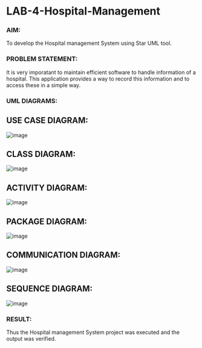 # LAB-4-Hospital-Management
### AIM:
To develop the Hospital management System using Star UML tool.
### PROBLEM STATEMENT:
It is very imporatant to maintain efficient software to handle information of a hospital.
This application provides a way to record this information and to access these in a simple way.

### UML DIAGRAMS:
## USE CASE DIAGRAM:
![image](https://github.com/Mythilidharman/LAB-4-Hospital-Management/assets/119104110/1539b987-20f5-4568-a2dc-88d34e9fa248)
## CLASS DIAGRAM:
![image](https://github.com/Mythilidharman/LAB-4-Hospital-Management/assets/119104110/f5da9124-c109-44c6-a5da-5a3427235111)
## ACTIVITY DIAGRAM:
![image](https://github.com/Mythilidharman/LAB-4-Hospital-Management/assets/119104110/ea91163b-752a-4e4a-bc6b-ee9f05ebf1b8)
## PACKAGE DIAGRAM:
![image](https://github.com/Mythilidharman/LAB-4-Hospital-Management/assets/119104110/e1d18419-5eb3-4cb9-818e-d4bd0099060b)
## COMMUNICATION DIAGRAM:
![image](https://github.com/Mythilidharman/LAB-4-Hospital-Management/assets/119104110/9add28e2-f632-4eb0-81fc-5d69c35c40ec)
## SEQUENCE DIAGRAM:
![image](https://github.com/Mythilidharman/LAB-4-Hospital-Management/assets/119104110/037d69d8-3a25-4702-aa81-82f42edb8fd1)

### RESULT:
Thus the Hospital management System project was executed and the output was verified.
